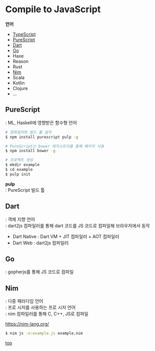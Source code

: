 # Compile to JavaScript

**언어**   
- [TypeScript](./TypeScript/)
- [PureScript](#purescript)
- [Dart](#dart)
- [Go](#go)
- Haxe
- Reason
- Rust
- [Nim](#nim)
- Scala
- Kotlin
- Clojure
- ...



## PureScript
: ML, Haskell에 영향받은 함수형 언어  

```bash
# 컴파일러와 빌드 툴 설치   
$ npm install purescript pulp -g

# PureScript는 bower 레지스트리를 통해 패키지 사용  
$ npm install bower -g

# 프로젝트 생성
$ mkdir example
$ cd example
$ pulp init
```

**pulp**  
: PureScript 빌드 툴   



## Dart   
: 객체 지향 언어   
: dart2js 컴파일러를 통해 dart 코드를 JS 코드로 컴파일해 브라우저에서 동작    

- Dart Native : Dart VM + JIT 컴파일러 + AOT 컴파일러  
- Dart Web : dart2js 컴파일러



## Go
: gopherjs를 통해 JS 코드로 컴파일   



## Nim  
: 다중 패러다임 언어   
: 프로 시저를 사용하는 프로 시저 언어      
: nim 컴파일러를 통해 C, C++, JS로 컴파일   

https://nim-lang.org/


```bash
$ nim js -o:example.js example.nim
```



[top](#)
